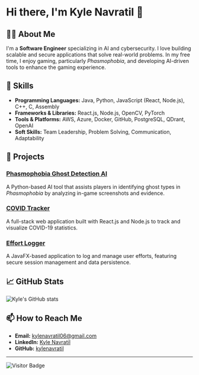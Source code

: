 # Hi there, I'm Kyle Navratil 👋

## 👨‍💻 About Me
I'm a **Software Engineer** specializing in AI and cybersecurity. I love building scalable and secure applications that solve real-world problems. In my free time, I enjoy gaming, particularly *Phasmophobia*, and developing AI-driven tools to enhance the gaming experience.

## 🔧 Skills
- **Programming Languages:** Java, Python, JavaScript (React, Node.js), C++, C, Assembly
- **Frameworks & Libraries:** React.js, Node.js, OpenCV, PyTorch
- **Tools & Platforms:** AWS, Azure, Docker, GitHub, PostgreSQL, QDrant, OpenAI
- **Soft Skills:** Team Leadership, Problem Solving, Communication, Adaptability

## 📂 Projects
### [Phasmophobia Ghost Detection AI](https://github.com/kylenavratil/phasmophobia-ghost-detection-ai)
A Python-based AI tool that assists players in identifying ghost types in *Phasmophobia* by analyzing in-game screenshots and evidence.

### [COVID Tracker](https://github.com/kylenavratil/covid-tracker)
A full-stack web application built with React.js and Node.js to track and visualize COVID-19 statistics.

### [Effort Logger](https://github.com/kylenavratil/effort-logger)
A JavaFX-based application to log and manage user efforts, featuring secure session management and data persistence.

## 📈 GitHub Stats
![Kyle's GitHub stats](https://github-readme-stats.vercel.app/api?username=kylenavratil&show_icons=true&theme=radical)

## 📫 How to Reach Me
- **Email:** kylenavratil06@gmail.com
- **LinkedIn:** [Kyle Navratil](https://www.linkedin.com/in/kylenavratil)
- **GitHub:** [kylenavratil](https://github.com/kylenavratil)

---

![Visitor Badge](https://visitor-badge.laobi.icu/badge?page_id=kylenavratil.kylenavratil)
